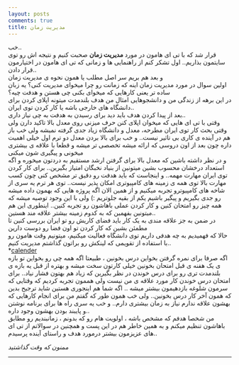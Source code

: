 ```yaml
---
layout: posts
comments: true
title: مدیریت زمان  
---
```


خب..  
قرار شد که با تی ای هامون در مورد **مدیریت زمان** صحبت کنیم و نتیجه اش رو توی سایتمون بذاریم..
اول تشکر کنم از راهنمایی ها و زمانی که تی ای هامون در اختیارمون قرار دادن..  
و بعد هم بریم سر اصل مطلب یا همون نحوه ی مدیریت زمان  
اولین سوال در مورد مدیریت زمان اینه که زمانت رو چرا میخوای مدیریت کنی؟ یه زبان ساده تر یعنی کارهایی که میخوای بکنی چی هستن و هدفت چیه؟  
 در این برهه از زندگی من و دانشجوهایی امثال من هدف بلندمدت میتونه اپلای کردن برای دانشگاه های خارجی باشه یا کار کردن توی ایران..  
 بعد از پیدا کردن هدف باید دید برای رسیدن به هدفت به چی نیاز داری..  
 وقتی با تی ای هایی که میخوان اپلای کنن حرف میزنی روی معدل بالا تاکید دارن ولی وقتی بحث کار توی ایران مطرحه، معدل و دانشگاه زیاد جدی گرفته نمیشه ولی خب باز هم در آینده ی کاری بی تاثیر نیست.. و خب برای بالا بردن معدل دو ترم اول خیلی اهمیت داره چون بعد از اون دروسی که ارائه میشه تخصصی تر میشه و قطعا با علاقه ی بیشتری میخونی و پیگیری شون میکنی  
  و در نظر داشته باشین که معدل بالا برای گرفتن ارشد مستقیم به دردتون میخوره و اگه استعداد درخشان محسوب بشین میتونین از بنیاد نخبگان امتیاز بگیرین..
 برای کار کردن توی ایران مهارت مهمه.. و اینجاست که باید هدفت رو دقیق تر مشخص کنی چون کسب مهارت بالا توی همه ی زمینه های کامپیوتری امکان پذیر نیست.. توی هر ترم یه سری از شاخه های کامپیوترو تجربه میکنیم و از همین الان اگه پروژه هایی که بهمون داده میشه رو جدی بگیریم و پیگیر باشیم یکم از بقیه جلوتریم :)
 ولی با این وجود توصیه میشه که همه چیز رو امتحان کنین و کار کردن عملی باهاشون رو تجربه کنین.. اینطوری این هم میتونین بفهمین که به کدوم زمینه بیشتر علاقه مند هستین..  
 در ضمن به جز علاقه مندی به یک کار باید فضای کاریش رو تو ایران بررسی کنین تا مطمئن بشین که کار کردن تو اون فضا رو دوست دارین  
  حالا که فهمیدیم به چه هدفی داریم توی دانشگاه فعالیت میکنیم، میتونیم وقت هامون رو با استفاده از تقویمی که لینکش رو براتون گذاشتم مدیریت کنیم..  
*[calender](http://calendar.google.com/)  
اگه صرفا برای نمره گرفتن بخواین درس بخونین ، طبیعتا اگه همه چی رو بخواین تو بازه ی یک هفنه ی قبل امتحان بخونین خیلی کارتون سخت میشه و بهتره از قبل یه بازه ی بلندمدت تری رو برای درس خوندن در نظر بگیرین که زیاد هم بهتون فشار نیاد..
برای امتحان درس خوندن کار مورد علاقه ی من نیست ولی هممون تجربه کردیم که وقتایی که سرمون شلوغه بازدهیمون بیشتر میشه .. اگه شما هم اینجوری هستین شاید ترجیح بدین که همون آخر کار درس بخونین.. ولی خب همون طور که گفتم من برای انجام کارهایی که بهشون علاقه ندارم نیاز به زمان بیشتری دارم..
و خب یه سری راه ها برای برنامه نوشتن و پایبند بودن بهشون وجود داره..  
من شخصا هدفم که مشخص باشه ،  اولویت هام رو که بدونم ، زمانبندیم رو مطابق باهاشون تنظیم میکنم و به همین خاطر هم در این پست و همچنین در سوالاتم از تی ای های عزیزمون بیشتر درمورد هدف و راستای آینده پرسیدم..


  *ممنون که وقت گذاشتید*   


---
